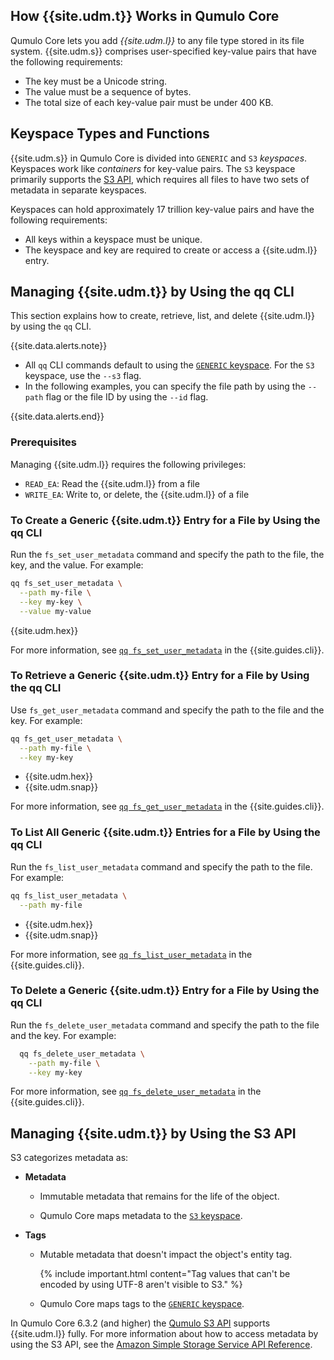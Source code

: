 ## How {{site.udm.t}} Works in Qumulo Core

Qumulo Core lets you add _{{site.udm.l}}_ to any file type stored in its file system. {{site.udm.s}} comprises user-specified key-value pairs that have the following requirements:

* The key must be a Unicode string.
* The value must be a sequence of bytes.
* The total size of each key-value pair must be under 400 KB.


<a id="keyspace"></a>
## Keyspace Types and Functions
{{site.udm.s}} in Qumulo Core is divided into `GENERIC` and `S3` _keyspaces_. Keyspaces work like _containers_ for key-value pairs. The `S3` keyspace primarily supports the [S3 API](https://docs.aws.amazon.com/AmazonS3/latest/API/Welcome.html), which requires all files to have two sets of metadata in separate keyspaces.

Keyspaces can hold approximately 17 trillion key-value pairs and have the following requirements:

* All keys within a keyspace must be unique.
* The keyspace and key are required to create or access a {{site.udm.l}} entry.


## Managing {{site.udm.t}} by Using the qq CLI
This section explains how to create, retrieve, list, and delete {{site.udm.l}} by using the `qq` CLI.

{{site.data.alerts.note}}
<ul>
  <li>All <code>qq</code> CLI commands default to using the <a href="#keyspace"><code>GENERIC</code> keyspace</a>. For the <code>S3</code> keyspace, use the <code>--s3</code> flag.</li>
  <li>In the following examples, you can specify the file path by using the <code>--path</code> flag or the file ID by using the <code>--id</code> flag.</li>
</ul>
{{site.data.alerts.end}}

### Prerequisites
Managing {{site.udm.l}} requires the following privileges:

* `READ_EA`: Read the {{site.udm.l}} from a file
* `WRITE_EA`: Write to, or delete, the {{site.udm.l}} of a file

### To Create a Generic {{site.udm.t}} Entry for a File by Using the qq CLI
Run the `fs_set_user_metadata` command and specify the path to the file, the key, and the value. For example:

```bash
qq fs_set_user_metadata \
  --path my-file \
  --key my-key \
  --value my-value
```

{{site.udm.hex}}

For more information, see [`qq fs_set_user_metadata`](https://docs.qumulo.com/qq-cli-command-guide/fs/fs_set_user_metadata.html) in the {{site.guides.cli}}.

### To Retrieve a Generic {{site.udm.t}} Entry for a File by Using the qq CLI
Use `fs_get_user_metadata` command and specify the path to the file and the key. For example:

```bash
qq fs_get_user_metadata \
  --path my-file \
  --key my-key
```

* {{site.udm.hex}}
* {{site.udm.snap}}

For more information, see [`qq fs_get_user_metadata`](https://docs.qumulo.com/qq-cli-command-guide/fs/fs_get_user_metadata.html) in the {{site.guides.cli}}.

### To List All Generic {{site.udm.t}} Entries for a File by Using the qq CLI
Run the `fs_list_user_metadata` command and specify the path to the file. For example:

```bash
qq fs_list_user_metadata \
  --path my-file
```

* {{site.udm.hex}}
* {{site.udm.snap}}

For more information, see [`qq fs_list_user_metadata`](https://docs.qumulo.com/qq-cli-command-guide/fs/fs_list_user_metadata.html) in the {{site.guides.cli}}.

### To Delete a Generic {{site.udm.t}} Entry for a File by Using the qq CLI
Run the `fs_delete_user_metadata` command and specify the path to the file and the key. For example:

```bash
  qq fs_delete_user_metadata \
    --path my-file \
    --key my-key
```

For more information, see [`qq fs_delete_user_metadata`](https://docs.qumulo.com/qq-cli-command-guide/fs/fs_delete_user_metadata.html) in the {{site.guides.cli}}.


## Managing {{site.udm.t}} by Using the S3 API
S3 categorizes metadata as:

* **Metadata**
  
  * Immutable metadata that remains for the life of the object.
    
  * Qumulo Core maps metadata to the [`S3` keyspace](#keyspace).
    
* **Tags**
  
  * Mutable metadata that doesn't impact the object's entity tag.

    {% include important.html content="Tag values that can't be encoded by using UTF-8 aren't visible to S3." %}
    
  * Qumulo Core maps tags to the [`GENERIC` keyspace](#keyspace).
 
In Qumulo Core 6.3.2 (and higher) the [Qumulo S3 API](../s3-api) supports {{site.udm.l}} fully. For more information about how to access metadata by using the S3 API, see the [Amazon Simple Storage Service
API Reference](https://docs.aws.amazon.com/AmazonS3/latest/API/Welcome.html).
